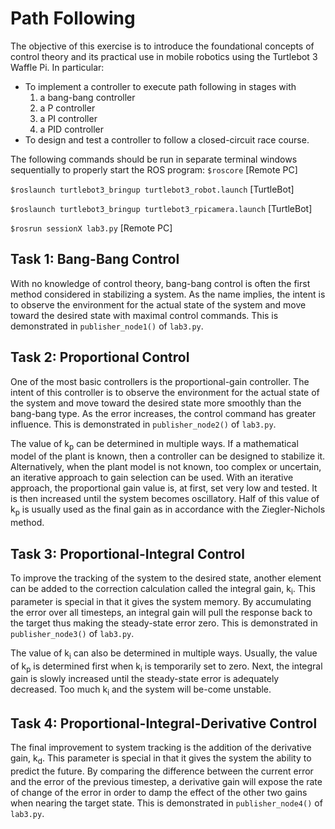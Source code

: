 # Path Following

The objective of this exercise is to introduce the foundational concepts of control theory and its practical use in mobile robotics using the Turtlebot 3 Waffle Pi. In particular:

* To implement a controller to execute path following in stages with
  1. a bang-bang controller
  2. a P controller 
  3. a PI controller 
  4. a PID controller
* To design and test a controller to follow a closed-circuit race course.

The following commands should be run in separate terminal windows sequentially to properly start the ROS program:
```$roscore``` [Remote PC]

```$roslaunch turtlebot3_bringup turtlebot3_robot.launch``` [TurtleBot]

```$roslaunch turtlebot3_bringup turtlebot3_rpicamera.launch``` [TurtleBot]

```$rosrun sessionX lab3.py``` [Remote PC]

## Task 1: Bang-Bang Control
With no knowledge of control theory, bang-bang control is often the first method considered in stabilizing a system.  As the name implies, the intent is to observe the environment for the  actual  state  of  the  system  and  move  toward  the  desired  state  with  maximal  control commands. This is demonstrated in `publisher_node1()` of `lab3.py`.

## Task 2: Proportional Control
One of the most basic controllers is the proportional-gain controller. The intent of this controller is to observe the environment for the actual state of the system and move toward the desired state more smoothly than the bang-bang type. As the error increases, the control command has greater influence. This is demonstrated in `publisher_node2()` of `lab3.py`.

The value of k<sub>p</sub> can be determined in multiple ways. If a mathematical model of the plant is known, then a controller can be designed to stabilize it. Alternatively, when the plant model is not known, too complex or uncertain, an iterative approach to gain selection can be used. With an iterative approach, the proportional gain value is, at first, set very low and tested. It is then increased until the system becomes oscillatory. Half of this value of k<sub>p</sub> is usually used as the final gain as in accordance with the Ziegler-Nichols method.

## Task 3: Proportional-Integral Control
To improve the tracking of the system to the desired state, another element can be added to the correction calculation called the integral gain, k<sub>i</sub>. This parameter is special in that it gives the system memory. By accumulating the error over all timesteps, an integral gain will pull the response back to the target thus making the steady-state error zero. This is demonstrated in `publisher_node3()` of `lab3.py`.

The value of k<sub>i</sub> can also be determined in multiple ways. Usually, the value of k<sub>p</sub> is determined first when k<sub>i</sub> is temporarily set to zero. Next, the integral gain is slowly increased until the steady-state error is adequately decreased. Too much k<sub>i</sub> and the system will be-come unstable.

## Task 4: Proportional-Integral-Derivative Control
The final improvement to system tracking is the addition of the derivative gain, k<sub>d</sub>. This parameter is special in that it gives the system the ability to predict the future. By comparing the difference between the current error and the error of the previous timestep, a derivative gain will expose the rate of change of the error in order to damp the effect of the other two gains when nearing the target state. This is demonstrated in `publisher_node4()` of `lab3.py`.

